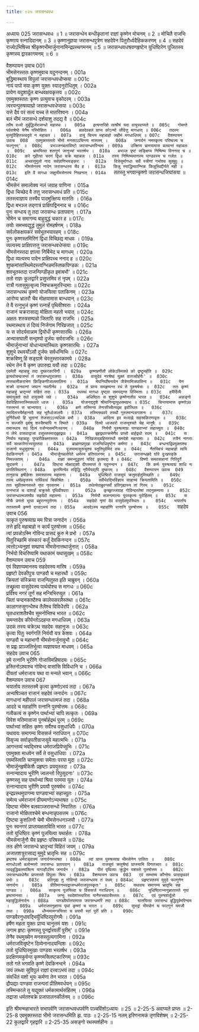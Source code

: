 ```yaml
---
title: ०२५ जरासन्धवधः

---
```

अध्यायः 025
जरासन्धवधः ॥ 1 ॥ जरासन्धेन बन्धीकृतानां राज्ञां कृष्णेन मोचनम् ॥ 2 ॥ मोचितै राजभिः कृष्णाय रत्नादिदानम् ॥ 3 ॥ कृष्णानुज्ञया जरासन्धपुत्रेण सहदेवेन पितुरौर्ध्वदैहिककरणम् ॥ 4 ॥ सहदेवं राज्येऽभिषिच्य श्रीकृष्णभीमार्जुनानामिन्द्रप्रस्थगमनम् ॥ 5 ॥ जरासन्धवधश्रवणहृष्टेन युधिष्ठिरेण पूजितस्य कृष्णस्य द्वारकागमनम् ॥ 6 ॥
	
वैशम्पायन उवाच 	001  
भीमसेनस्ततः कृष्णमुवाच यदुनन्दनम् ।	001a  
बुद्धिमास्थाय विपुलां जरासन्धवधोप्सया ॥	001c  
नायं पापो मया कृष्ण युक्तः स्यादनुरोधितुम् ।	002a  
प्रायेण यदुशार्दूल बान्धवक्षयकृत्तव ॥	002c  
एवमुक्तस्ततः कृष्णः प्रत्युवाच वृकोदरम् ।	003a  
त्वरयन्पुरुषव्याघ्रो जरासन्धवधेप्सया ॥	003c  
यत्ते दैवं परं सत्वं यच्च ते मातरिश्वनः ।	004a  
बलं भीमं जरासन्धे दर्शयाशु तदद्य वै ॥	004c  
`तवैष वध्यो दुर्बुद्धिर्जरासन्धो महारथः ।	005a  
इत्यन्तरिक्षे त्वश्रौषं यदा वायुरवाप्यते ॥	005c  
गोमन्ते पर्वतश्रेष्ठे येनैष परिमोक्षितः ।	006a  
बलदेवबलं प्राप्य कोऽन्यो जीवेत्तु मागधात् ॥	006c  
तदस्य मृत्युर्विहितस्त्वदृते न महाबल ।	007a  
वायुं चिन्त्य महाबाहो जहीमं मगधाधिपम् ॥	007c  
वैशम्पायन उवाच 	008  
एवमुक्तस्ततो भीमो मनसाऽऽचिन्त्य मारुतम् ।	008a  
जनार्दनं नमस्कृत्य परिष्वज्य च फल्गुनम्' ॥	008c  
प्रभञ्जनबलाविष्टो जरासन्धमरिन्दमः ।	009a  
उत्क्षिप्य भ्रामयामास बलवन्तं महाबलः ॥	009c  
भ्रामयित्वा शतगुणं जानुभ्यां भरतर्षभ ।	010a  
बभञ्ज पृष्टं सङ्क्षिप्य निष्पिष्य विननाद च ॥	010c  
करे गृहीत्वा चरणं द्विधा चक्रे महाबलः ।	011a  
तस्य निष्पिष्यमाणस्य पाण्डवस्य च गर्जतः ॥	011c  
अभवत्तुमुलो नादः सर्वप्राणिभयङ्करः ।	012a  
वित्रेसुर्मागधाः सर्वे स्त्रीणां गर्भाश्च सुस्रुवुः ॥	012c  
भीमसेनस्य नादेन जरासन्धस्य चैव ह ।	013a  
किन्नु स्याद्धिमवान्भिन्नः किन्नुस्विद्दीर्यते मही ॥	013c  
इति वै मागधा जज्ञुर्भीमसेनस्य निखनात् ।	014a  
`ततस्तु भगवान्कृष्णो जरासन्धजिघांसया ॥	014c  
भीमसेनं समालोक्य नलं जग्राह पाणिना ।	015a  
द्विधा चिच्छेद वै तत्तु जरासन्धवधं प्रति ॥	015c  
ततस्त्वाज्ञाय तस्यैव पादमुत्क्षिप्य मारुतिः ।	016a  
द्विधा बभञ्ज तद्गात्रं प्राक्षिपद्विननाद च ॥	016c  
पुनः सन्धाय तु तदा जरासन्धः प्रतापवान् ।	017a  
भीमेन च समागम्य बाहुयुद्धं चकार ह ॥	017c  
तयोः समभवद्युद्धं तुमुलं रोमहर्षणम् ।	018a  
सर्वलोकक्षयकरं सर्वभूतभयावहम् ॥	018c  
पुनः कृष्णस्तमिरिणं द्विधा विच्छिद्य माधवः ।	019a  
व्यत्यस्य प्राक्षिपत्तत्तु जरासन्धवधेप्सया ॥	019c  
भीमसेनस्तदा ज्ञात्वा निर्बिभेद च मागधम् ।	020a  
द्विधा व्यत्यस्य पादेन प्राक्षिपच्च ननाद ह ॥	020c  
शुष्कमांसास्थिमेदस्त्वग्भिन्नमस्तिष्कपिण्डकः ।	021a  
शवभूतस्तदा राजन्पिण्डीकृत इवाबभौ' ॥	021c  
ततो राज्ञः कुलद्वारि प्रसुप्तमिव तं नृपम् ।	022a  
रात्रौ गतासुमुत्सृज्य निश्चक्रमुररिन्दमाः ॥	022c  
जरासन्धरथं कृष्णो योजयित्वा पताकिनम् ।	023a  
आरोप्य भ्रातरौ चैव मोक्षयामास बान्धवान् ॥	023c  
ते वै रत्नुभुजं कृष्णं रत्नार्हं पृथिवीश्वराः ।	024a  
राजानं चक्ररासाद्य मोक्षिता महतो भयात् ॥	024c  
अक्षतः शस्त्रसम्पन्नो जितारिः सह राजभिः ।	025a  
रथमास्थाय तं दिव्यं निर्जगाम गिरिव्रजात् ॥	025c  
यः स सोदर्यवान्नाम द्वियोधी कृष्णसारथिः ।	026a  
अभ्यासघाती सन्दृश्यो दुर्जयः सर्वराजभिः ॥	026c  
भीमार्जुनाभ्यां योधाभ्यामास्थितः कृष्णसारथिः ।	027a  
शुशुभे रथवर्योऽसौ दुर्जयः सर्वधन्विभिः ॥	027c  
शक्रविष्णू हि सङ्ग्रामे चेरतुस्तारकामये ।	028a  
रथेन तेन वै कृष्ण उपारुह्य ययौ तदा ॥	028c  
`एवमेतौ महाबाहू तदा दुष्करकारिणौ ।	029a  
कृष्णप्रणीतौ लोकेऽस्मिन्रथे को द्रष्टुमर्हति ॥	029c  
इत्यवोचन्व्रजन्तं तं जरासन्धपुरालयाः ।	030a  
वासुदेवं नरश्रेष्ठं युक्तं वातजवैर्हयैः' ॥	030c  
तप्तचामीकराभेण किङ्किणीजालमालिना ।	031a  
मेघनिर्घोषनादेन जैत्रेणामित्रघातिना ॥	031c  
येन शक्रो दानवानां जघान नवतीर्नव ।	032a  
तं प्राप्य समहृष्यन्त रथं ते पुरुषर्षभाः ॥	032c  
ततः कृष्णं महाबाहुं भ्रातृभ्यां सहितं तदा ।	033a  
रथस्थं मागधा दृष्ट्वा समपद्यन्त विस्मिताः ॥	033c  
हयैर्दिव्यैः समायुक्तो रथो वायुसमो जवे ।	034a  
अधिष्ठितः स शुशुभे कृष्णेनातीव भारत ॥	034c  
असङ्गो देवविहितस्तस्मिन्रथवरे ध्वजः ।	035a  
योजनाद्ददृशे श्रीमानिन्द्रायुधसमप्रभः ॥	035c  
चिन्तयामास कृष्णोऽथ गरुत्मन्तं स चाभ्ययात् ।	036a  
क्षणे तस्मिन्स तेनासीच्चैत्यवृक्ष इवोत्थितः ॥	036c  
व्यादितास्यैर्महानादैः सह भूतैर्ध्वजालयैः ।	037a  
तस्मिन्रथवरे तस्थौ गुरुत्मान्पन्नगाशनः ॥	037c  
दुर्निरीक्ष्यो हि भूतानां तेजसाऽऽभ्यधिकं बभौ ।	038a  
आदित्य इव मध्याह्ने सहस्रकिरणावृतः ॥	038c  
न सज्जति वृक्षेषु शस्त्रैश्चापि न रिष्यते ।	039a  
दिव्यो ध्वजवरो राजन्दृश्यते चेह मानुषैः ॥	039c  
तमास्थाय रथं दिव्यं पर्जन्यसमनिःस्वनम् ।	040a  
निर्ययौ पुरुषव्याघ्रः पाण्डवाभ्यां सहाच्युतः ॥	040c  
यं लेभे वासवाद्राजा वसुस्तस्माद्बृहद्रथः ।	041a  
बृहद्रथात्क्रमेणैव प्राप्तो बार्हद्रथो रथम् ॥	041c  
स निर्याय महाबाहुः पुण्डरीकेक्षणस्ततः ।	042a  
गिरिव्रजाद्बहिस्तस्थौ समदेशे महायशाः ॥	042c  
तत्रैनं नागराः सर्वे सत्कारेणाभ्ययुस्तदा ।	043a  
ब्राह्मणप्रमुखा राजन्विधिदृष्टेन कर्मणा ॥	043c  
बन्धनाद्विप्रमुक्ताश्च राजानो मधुसूदनम् ।	044a  
पूजयामासुरूचुश्च स्तुतिपूर्वमिदं वचः ॥	044c  
नैतच्चित्रं महाबाहो त्वयि देवकिनन्दने ।	045a  
भीमार्जुनबलोपेते धर्मस्य प्रतिपालनम् ॥	045c  
जरासन्धह्रदे घोरे दुःखपङ्के निमज्जताम् ।	046a  
राज्ञां समभ्युद्धरणं यदिदं कृतमद्य वै ॥	046c  
विष्णो समवसन्नानां गिरिदुर्गे सुदारुणे ।	047a  
दिष्ट्या मोक्षाद्यशो दीप्तमाप्तं ते यदुनन्दन ॥	047c  
किं कर्मः पुरुषव्याघ्र शाधि नः प्रणतिस्थितान् ।	048a  
कृतमित्येव तद्विद्धि नृपैर्ययद्यपि दुष्करम् ॥	048c  
वैशम्पायन उवाच 	049  
तानुवाच हृषीकेशः समाश्वास्य महामनाः ।	049a  
युधिष्ठिरो राजसूयं क्रतुमार्हतुमिच्छति ॥	049c  
तस्य धर्मप्रवृत्तस्य पार्थिवत्वं चिकीर्षतः ।	050a  
सर्वैर्भवद्भिर्विज्ञाय साहाय्यं क्रियतामिति ॥	050c  
ततः सुप्रीतमनसस्ते नृपा नृपसत्तम ।	051a  
तथेत्येवाब्रुवन्सर्वे प्रतिगृह्यास्य तां गिरम् ॥	051c  
रत्नभाजं च दाशार्हं चक्रुस्ते पृथिवीश्वराः ।	052a  
कृच्छ्राज्जग्राह गोविन्दस्तेषां तदनुकम्पया ॥	052c  
जरासन्धात्मजश्चैव सहदेवो महामनाः ।	053a  
निर्ययौ सजनामात्यः पुरस्कृत्य पुरोहितम् ॥	053c  
स नीचैः प्रणतो भूत्वा बहुरत्नपुरोगमः ।	054a  
सहदेवो नृणां देवं वासुदेवमुपस्थितः ॥	054c  
भयार्ताय ततस्तस्मै कृष्णो दत्त्वाऽभयं तदा ।	055a  
आददेऽस्य महार्हाणि रत्नानि पुरुषोत्तमः ॥	055c  
`सहदेव उवाच 	056  
यत्कृतं पुरुषव्याघ्र मम पित्रा जनार्दन ।	056a  
तत्ते हृदि महाबाहो न कार्यं पुरुषोत्तम ॥	056c  
त्वां प्रपन्नोऽस्मि गोविन्द प्रासदं कुरु मे प्रभो ।	057a  
पितुरिच्छामि संस्कारं कर्तुं देवकिनन्दन ॥	057c  
त्वत्तोऽभ्यनुज्ञां सम्प्राप्य भीमसेनात्तथार्जुनात् ।	058a  
निर्भयो विचरिष्यामि यथाकामं यथासुखम् ॥	058c  
वैशम्पायन उवाच 	059  
एवं विज्ञाप्यमानस्य सहदेवस्य मारिष ।	059a  
प्रहृष्टो देवकीपुत्रः पाण्डवौ च महारथौ ॥	059c  
क्रियतां संस्क्रिया राजन्पितुस्त इति चाब्रुवन् ।	060a  
तच्छ्रुत्वा वासुदेवस्य पार्थयोश्च स मागधः ॥	060c  
प्रविश्य नगरं तूर्णं सह मन्त्रिभिरप्युत ।	061a  
चितां चन्दनकाष्ठैश्च कालेयसरलैस्तथा ॥	061c  
कालागरुसुगन्धैश्च तैलैश्च विविधैरपि ।	062a  
घृतधाराशतैश्चैव सुमनोभिश्च भारत ॥	062c  
समन्तादेव कीर्यन्तोऽदहन्त मगधाधिपम् ।	063a  
उदकं तस्य चक्रेऽथ सहदेवः सहानुजः ॥	063c  
कृत्वा पितुः स्वर्गगतिं निर्ययौ यत्र केशवः ।	064a  
पाण्डवौ च महाभागौ भीमसेनार्जुनावुभौ ॥	064c  
स प्रह्वः प्राञ्जलिर्भूत्वा व्यज्ञापयत माधवम् ।	065a  
सहदेव उवाच 	065  
इमे रत्नानि भूरीणि गोजाविमहिषादयः ॥	065c  
हस्तिनोऽश्वाश्च गोविन्द वासांसि विविधानि च ।	066a  
दीयतां धर्मराजाय यथा वा मन्यते भवान् ॥	066c  
वैशम्पायन उवाच 	067  
भयार्ताय ततस्तस्मै कृत्वा कृष्णोऽभयं तदा ।	067a  
अभ्यषिञ्चत राजानं सहदेवं जनार्दनः ॥	067c  
मागधानां महीपालं जरासन्धात्मजं तदा ।	068a  
आददे च महार्हाणि रत्नानि पुरुषोत्तमः ॥	068c  
गत्वैकत्वं स कृष्णेन पार्थाभ्यां चापि सत्कृतः ।	069a  
विवेश मतिमान्राजा पुनर्बार्हद्रथं पुरम् ॥	069c  
पार्थाभ्यां सहितः कृष्णः सर्वैश्च वसुधाधिपैः ।	070a  
यथावयः समागम्य विससर्ज नराधिपान् ॥	070c  
विसृज्य सर्वान्नृपतीन्राजसूये महात्मभिः ।	071a  
आगन्तव्यं भवद्भिश्च धर्मराजप्रियेप्सुभिः ।	071c  
एवमुक्ता माधवेन सर्वे ते वसुधाधिपाः ।	072a  
एवमस्त्विति चाप्युक्त्वा समेताः परया मुदा ॥	072c  
भीमार्जुनहृषीकेशैः प्रहृष्टाः प्रययुस्तदा ।	073a  
रत्नान्यादाय भूरीणि ज्वलन्तो रिपुसूदनाः' ॥	073c  
कृष्णस्तु सह पार्थाभ्यां श्रिया परमया युतः ।	074a  
रत्नान्यादाय भूरीणि प्रययौ पुरुषर्षभः ॥	074c  
इन्द्रप्रस्थमुपागम्य पाण्डवाभ्यां सहाच्युतः ।	075a  
समेत्य धर्मराजानं प्रीयमाणोऽभ्यभाषत ॥	075c  
दिष्ट्या भीमेन बलवाञ्जरासन्धो निपातितः ।	076a  
राजानो मोक्षिताश्चेमे बन्धनान्नृपसत्तम ॥	076c  
दिष्ट्या कुशलिनौ चेमौ भीमसेनधनञ्जयौ ।	077a  
पुनः स्वनगरं प्राप्तावक्षताविति भारत ॥	077c  
ततो युधिष्ठिरः कृष्णं पूजयित्वा यथार्हतः ।	078a  
भीमसेनार्जुनौ चैव प्रहृष्टः परिषस्वजे ॥	078c  
ततः क्षीणे जरासन्धे भ्रातृभ्यां विहितं जयम् ।	079a  
अजातशत्रुरासाद्य मुमुदे भ्रातृभिः सह ॥	079c  
`हृष्टश्च धर्मराड्वाक्यं जनार्दनमभाषत ।	080a  
त्वां प्राप्य पुरुषव्याघ्र भीमसेनेन पातितः ॥	080c  
मागधोऽसौ बलोन्मत्तो जरासन्धः प्रतापवान् ।	081a  
राजसूयं क्रतुश्रेष्ठं प्राप्स्यामि विगतज्वरः ॥	081c  
त्वद्बुद्धिबलमाश्रित्य यागार्होऽस्मि जनार्दन ।	082a  
पीतं पृथिव्याः क्रुद्धेन यशस्ते पुरुषोत्तम ॥	082c  
जरासन्धवधेनैव प्राप्तास्ते विपुलाः श्रियः ।	083a  
वैशम्पायन उवाच 	083  
एवं सम्भाष्य कौन्तेयः प्रादाद्रथवरं प्रभोः ॥	083c  
प्रतिगृह्य तु गोविन्दो जरासन्धस्य तं रथम् ॥	084ac  
प्रहृष्टस्तस्य मुमुदे फल्गुनेन जनार्दनः ।	085a  
प्रीतिमानभवद्राजन्धर्मराजपुरस्कृतः' ॥	085c  
यथावयः समागम्य भ्रातृभिः सह पाण्डवः ।	086a  
सत्कृत्य पूजयित्वा च विससर्ज नराधिपान् ॥	086c  
युधिष्ठिराभ्यनुज्ञातास्ते नृपा हृष्टमानसाः ।	087a  
जग्मुः स्वदेशांस्त्वरिता यानैरुच्चावचैस्ततः ॥	087c  
एवं पुरुषशार्दूलो महाबुद्धिर्जनार्दनः ।	088a  
पाण्डवैर्घातयामास जरासन्धमरिं तदा ॥	088c  
घातयित्वा जरासन्धं बुद्धिपूर्वमरिन्दमः ।	089a  
धर्मराजमनुज्ञाप्य पृथां कृष्णां च भारत ॥	089c  
सुभद्रां भीमसेनं च फाल्गुनं यमजौ तथा ।	090a  
धौम्यमामन्त्रयित्वा च प्रययौ स्वां पुरीं प्रति ॥	090c  
`पाण्डवैरनुधावद्भिर्युधिष्ठिरपुरोगमैः ।	091a  
हर्षेण महता युक्तः प्राप्य चानुत्तमं यशः ।	091c  
जगाम हृष्टः कृष्णस्तु पुनर्द्वारवतीं पुरीम्' ॥	091e  
तेनैव रथमुख्येन मनसस्तुल्यगामिना ।	092a  
धर्मराजविसृष्टेन दिव्येनानादयन्दिशः ॥	092c  
ततो युधिष्ठिरमुखाः पाण्डवा भरतर्षभ ।	093a  
प्रदक्षिणमकुर्वन्त कृष्णमक्लिष्टकारिणम् ॥	093c  
ततो गते भगवति कृष्णे देवकिनन्दने ।	094a  
जयं लब्ध्वा सुविपुलं राज्ञां दत्त्वाऽभयं तदा ॥	094c  
संवर्धितं यशो भूयः कर्मणा तेन भारत ।	095a  
द्रौपद्याः पाण्डवा राजन्परां प्रीतिमवर्धयन् ॥	095c  
तस्मिन्काले तु यद्युक्तं धर्मकामार्थसंहितम् ।	096a  
तद्राजा धर्मतश्चक्रे प्रजापालनकीर्तनम् ॥ ॥	096c  

इति श्रीमन्महाभारते सभापर्वणि जरासन्धवधपर्वणि पञ्चविंशोऽध्यायः ॥ 25 ॥
2-25-5 अवाप्यते प्राप्तः ॥
 2-25-8 एवमुक्तस्तदा भीमो जरासन्धमिति झ. पाठः ॥
 2-25-15 नलम् इरिणनामकं तृणविशेषम् ॥ 
2-25-22 कुलद्वारि गृहद्वारि ॥ 
2-25-35 असङ्गो रथस्पर्शहीनः ॥